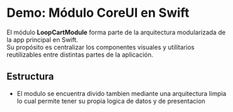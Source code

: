 # **Demo: Módulo CoreUI en Swift**

El módulo **LoopCartModule** forma parte de la arquitectura modularizada de la app principal en Swift.  
Su propósito es centralizar los componentes visuales y utilitarios reutilizables entre distintas partes de la aplicación.


## **Estructura**
- El modulo se encuentra divido tambien mediante una arquitectura limpia lo cual permite tener su propia logica de datos y de presentacion
